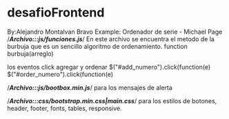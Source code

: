 # desafioFrontend
By:Alejandro Montalvan Bravo
Example: Ordenador de serie - Michael Page
/***Archivo:::js/funciones.js***/
En este archivo se encuentra el metodo de la burbuja que es un sencillo algoritmo de ordenamiento. 
function burbuja(arreglo)

los eventos click agregar y ordenar
$("#add_numero").click(function(e)
$("#order_numero").click(function(e)

/***Archivo:::js/bootbox.min.js***/
para los mensajes de alerta

/***Archivo:::css/bootstrap.min.css|main.css***/
para los estilos de botones, header, footer, fonts, tables, responsive.

